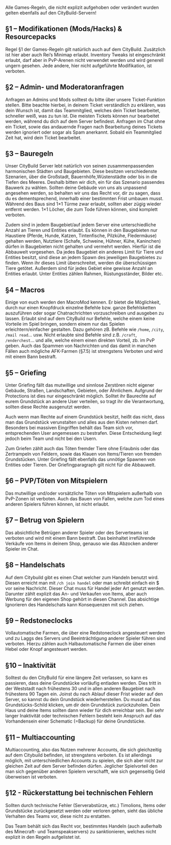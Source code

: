 Alle Games-Regeln, die nicht explizit aufgehoben oder verändert wurden gelten ebenfalls auf den CityBuild-Servern!

## §1 – Modifikationen (Mods/Hacks) & Resourcepacks
Regel §1 der Games-Regeln gilt natürlich auch auf dem CityBuild. Zusätzlich ist hier aber auch Rei’s Minimap erlaubt. Inventory Tweaks ist eingeschränkt erlaubt, 
darf aber in PvP-Arenen nicht verwendet werden und wird generell ungern gesehen. Jede andere, hier nicht aufgeführte Modifikation, ist verboten.

## §2 – Admin- und Moderatoranfragen
Anfragen an Admins und Mods solltest du bitte über unsere Ticket-Funktion stellen. Bitte beachte hierbei, in deinem Ticket verständlich zu erklären, 
was dein Wunsch ist, damit das Teammitglied, welches dein Ticket bearbeitet, schneller weiß, was zu tun ist. Die meisten Tickets können nur bearbeitet werden, 
während du dich auf dem Server befindest. Anfragen im Chat ohne ein Ticket, sowie das andauernde Fragen nach Bearbeitung deines Tickets werden ignoriert oder 
sogar als Spam anerkannt. Sobald ein Teammitglied Zeit hat, wird dein Ticket bearbeitet.

## §3 – Bauregeln
Unser CityBuild Server lebt natürlich von seinen zusammenpassenden harmonischen Städten und Baugebieten. Diese besitzen verschiedenste Szenarien, 
über die Großstadt, Bauernhöfe,Wüstenstädte oder bis in die Tiefen des Meeres. Deshalb bitten wir dich, ein für das Szenario  passendes Bauwerk zu wählen. 
Sollten deine Gebäude von uns als unpassend angesehen werden, so behalten wir uns das Recht vor, dir zu sagen, dass du es dementsprechend, 
innerhalb einer bestimmten Frist umbauen musst. Während des Baus sind 1×1 Türme zwar erlaubt, sollten aber zügig wieder entfernt werden. 1×1 Löcher, 
die zum Tode führen können, sind komplett verboten. 

Zudem sind in jedem Baugebiet/auf jedem Server eine unterschiedliche Anzahl an Tieren und Entities erlaubt. Es können in den Baugebieten nur Haustiere 
(Pferde, Hunde, Katzen, Tintenfische, Pilzkühe, Fledermäuse) gehalten werden, Nutztiere (Schafe, Schweine, Hühner, Kühe, Kaninchen) 
dürfen in Baugebieten nicht gehalten und vermehrt werden. Hierfür ist die Abbauwelt vorgesehen. 
Da jedes Baugebiet ein anderes Limit für Tiere und Entities besitzt, sind diese an jedem Spawn des jeweiligen Baugebietes zu finden. 
Wenn ihr dieses Limit überschreitet, werden die überschüssigen Tiere getötet. Außerdem sind für jedes Gebiet eine gewisse Anzahl an Entities erlaubt. 
Unter Entities zählen Rahmen, Rüstungsständer, Bilder etc. 

## §4 – Macros
Einige von euch werden den MacroMod kennen. Er bietet die Möglichkeit, durch nur einen Knopfdruck einzelne Befehle bzw. ganze Befehlsketten auszuführen oder sogar Chatnachrichten vorzuschreiben und ausgeben zu lassen.
Erlaubt sind auf dem CityBuild nur Befehle, welche einem keine Vorteile im Spiel bringen, sondern einem nur das Spielen erleichtern/einfacher gestalten. Dazu gehören zB. Befehle wie `/home`, `/city`, `/mail read`… usw. 
Nicht erlaubte sind Befehle sind z.B. `/craft`, `/enderchest`… und alle, welche einem einen direkten Vorteil, zb. im PvP geben. Auch das Spammen von Nachrichten und das damit in manchen Fällen auch mögliche AFK-Farmen 
(§7.5) ist strengstens Verboten und wird mit einem Bann bestraft.

## §5 – Griefing
Unter Griefing fällt das mutwillige und sinnlose Zerstören nicht eigener Gebäude, Straßen, Landschaften, Gebieten, oder Ähnlichem. Aufgrund der Protections ist dies nur eingeschränkt möglich. 
Solltet ihr Baurechte auf eurem Grundstück an andere User verteilen, so tragt ihr die Verantwortung, sollten diese Rechte ausgenutzt werden.

Auch wenn man Rechte auf einem Grundstück besitzt, heißt das nicht, dass man das Grundstück verunstalten und alles aus den Kisten nehmen darf. Besonders bei massiven Eingriffen behält das Team sich vor, 
entsprechenden User angemessen zu bestrafen. Diese Entscheidung liegt jedoch beim Team und nicht bei den Usern.

Zum Griefen zählt auch das Töten fremder Tiere ohne Erlaubnis oder das Zertrampeln von Feldern, sowie das Klauen von Items/Tieren von fremden Grundstücken. Unter Griefing fällt ebenfalls das unnötige Spawnen von Entities oder Tieren.
Der Griefingparagraph gilt nicht für die Abbauwelt.

## §6 – PVP/Töten von Mitspielern
Das mutwillige und/oder vorsätzliche Töten von Mitspielern außerhalb von PvP-Zonen ist verboten. Auch das Bauen von Fallen, welche zum Tod eines anderen Spielers führen können, ist nicht erlaubt.

## §7 – Betrug von Spielern
Das absichtliche Betrügen anderer Spieler oder des Serverteams ist verboten und wird mit einem Bann bestraft. Das beinhaltet irreführende Verkäufe von Items in deinem Shop, genauso wie das Abzocken anderer Spieler im Chat.

## §8 – Handelschats
Auf dem Citybuild gibt es einen Chat welcher zum Handeln benutzt wird. Diesen erreicht man mit `/ch join handel` oder man schreibt einfach ein $ vor seine Nachricht. Dieser Chat muss für Handel jeder Art genutzt werden. 
Darunter zählt explizit das An- und Verkaufen von Items, aber auch Werbung für den eigenen Shop gehört in diesen Channel.
Das absichtige Ignorieren des Handelschats kann Konsequenzen mit sich ziehen.

## §9 – Redstoneclocks
Vollautomatische Farmen, die über eine Redstoneclock angesteuert werden und zu Laggs des Servers und Beeinträchtigung anderer Spieler führen sind verboten. Hierzu zählen auch Halbautomatische Farmen die über einen Hebel oder Knopf angesteuert werden.

## §10 – Inaktivität
Solltest du den CityBuild für eine längere Zeit verlassen, so kann es passieren, dass deine Grundstücke vorläufig entladen werden. Dies tritt in der Weststadt nach frühestens 30 
und in allen anderen Baugebiet nach frühestens 90 Tagen ein. Joinst du nach Ablauf dieser Frist wieder auf den Server, so kannst du dein Grundstück wiederherstellen. 
Du musst auf das Grundstücks-Schild klicken, um dir dein Grundstück zurückzuholen. Dein Haus und deine Items sollten dann wieder für dich erreichbar sein.
Bei sehr langer Inaktivität oder technischen Fehlern besteht kein Anspruch auf das Vorhandensein einer Schematic (=Backup) für deine Grundstücke.

## §11 – Multiaccounting
Multiaccounting, also das Nutzen mehrerer Accounts, die sich gleichzeitig auf dem Citybuild befinden, ist strengstens verboten. 
Es ist allerdings möglich, mit unterschiedlichen Accounts zu spielen, die sich aber nicht zur gleichen Zeit auf dem Server befinden dürfen. 
Jeglicher Spielvorteil den man sich gegenüber anderen Spielern verschafft, wie sich gegenseitig Geld überweisen ist verboten. 

## §12 - Rückerstattung bei technischen Fehlern
Sollten durch technische Fehler (Serverabstürze, etc.) Timolions, Items oder Grundstücke zurückgesetzt werden oder verloren gehen, sieht das übliche Verhalten des Teams vor, diese nicht zu erstatten.



Das Team behält sich das Recht vor, bestimmtes Handeln (auch außerhalb des Minecraft- und Teamspeakservers) zu sanktionieren, welches nicht explizit in den Regeln aufgelistet ist.
